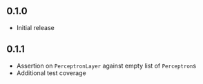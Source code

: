 ## 0.1.0

* Initial release

## 0.1.1

* Assertion on `PerceptronLayer` against empty list of `Perceptron`s
* Additional test coverage